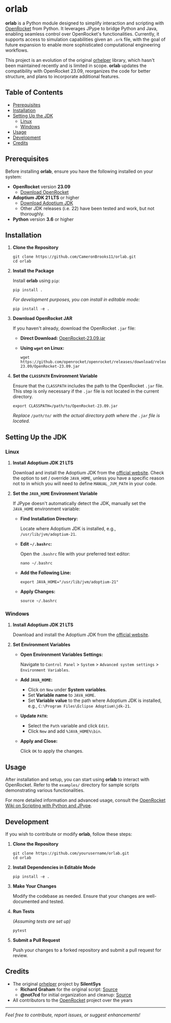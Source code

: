 # orlab

**orlab** is a Python module designed to simplify interaction and scripting with [OpenRocket](https://openrocket.info/) from Python. It leverages JPype to bridge Python and Java, enabling seamless control over OpenRocket's functionalities. Currently, it supports access to simulation capabilities given an `.ork` file, with the goal of future expansion to enable more sophisticated computational engineering workflows.

This project is an evolution of the original [orhelper](https://github.com/SilentSys/orhelper) library, which hasn't been maintained recently and is limited in scope. **orlab** updates the compatibility with OpenRocket 23.09, reorganizes the code for better structure, and plans to incorporate additional features.

## Table of Contents

- [Prerequisites](#prerequisites)
- [Installation](#installation)
- [Setting Up the JDK](#setting-up-the-jdk)
  - [Linux](#linux)
  - [Windows](#windows)
- [Usage](#usage)
- [Development](#development)
- [Credits](#credits)

## Prerequisites

Before installing **orlab**, ensure you have the following installed on your system:

- **OpenRocket** version **23.09**
  - [Download OpenRocket](https://github.com/openrocket/openrocket/releases/download/release-23.09/OpenRocket-23.09.jar)
- **Adoptium JDK 21 LTS** or higher
  - [Download Adoptium JDK](https://adoptium.net/)
  - Other JDK releases (i.e. 22) have been tested and work, but not thoroughly.
- **Python** version **3.6** or higher

## Installation

1. **Clone the Repository**

   ```
   git clone https://github.com/CameronBrooks11/orlab.git
   cd orlab
   ```

2. **Install the Package**

   Install **orlab** using `pip`:

   ```
   pip install .
   ```

   *For development purposes, you can install in editable mode:*

   ```
   pip install -e .
   ```

3. **Download OpenRocket JAR**

   If you haven't already, download the OpenRocket `.jar` file:

   - **Direct Download:** [OpenRocket-23.09.jar](https://github.com/openrocket/openrocket/releases/download/release-23.09/OpenRocket-23.09.jar)

   - **Using `wget` on Linux:**

     ```
     wget https://github.com/openrocket/openrocket/releases/download/release-23.09/OpenRocket-23.09.jar
     ```

4. **Set the `CLASSPATH` Environment Variable**

   Ensure that the `CLASSPATH` includes the path to the OpenRocket `.jar` file. This step is only necessary if the `.jar` file is not located in the current directory.

   ```
   export CLASSPATH=/path/to/OpenRocket-23.09.jar
   ```

   *Replace `/path/to/` with the actual directory path where the `.jar` file is located.*

## Setting Up the JDK

### Linux

1. **Install Adoptium JDK 21 LTS**

   Download and install the Adoptium JDK from the [official website](https://adoptium.net/). Check the option to set / override `JAVA_HOME`, unless you have a specific reason not to in which you will need to define `MANUAL_JVM_PATH` in your code.

2. **Set the `JAVA_HOME` Environment Variable**

   If JPype doesn't automatically detect the JDK, manually set the `JAVA_HOME` environment variable:

   - **Find Installation Directory:**

     Locate where Adoptium JDK is installed, e.g., `/usr/lib/jvm/adoptium-21`.

   - **Edit `~/.bashrc`:**

     Open the `.bashrc` file with your preferred text editor:

     ```
     nano ~/.bashrc
     ```

   - **Add the Following Line:**

     ```
     export JAVA_HOME="/usr/lib/jvm/adoptium-21"
     ```

   - **Apply Changes:**

     ```
     source ~/.bashrc
     ```

### Windows

1. **Install Adoptium JDK 21 LTS**

   Download and install the Adoptium JDK from the [official website](https://adoptium.net/).

2. **Set Environment Variables**

   - **Open Environment Variables Settings:**

     Navigate to `Control Panel` > `System` > `Advanced system settings` > `Environment Variables`.

   - **Add `JAVA_HOME`:**

     - Click on `New` under **System variables**.
     - Set **Variable name** to `JAVA_HOME`.
     - Set **Variable value** to the path where Adoptium JDK is installed, e.g., `C:\Program Files\Eclipse Adoptium\jdk-21`.

   - **Update `PATH`:**

     - Select the `Path` variable and click `Edit`.
     - Click `New` and add `%JAVA_HOME%\bin`.

   - **Apply and Close:**

     Click `OK` to apply the changes.

## Usage

After installation and setup, you can start using **orlab** to interact with OpenRocket. Refer to the `examples/` directory for sample scripts demonstrating various functionalities.

For more detailed information and advanced usage, consult the [OpenRocket Wiki on Scripting with Python and JPype](https://github.com/openrocket/openrocket/wiki/Scripting-with-Python-and-JPype).

## Development

If you wish to contribute or modify **orlab**, follow these steps:

1. **Clone the Repository**

   ```
   git clone https://github.com/yourusername/orlab.git
   cd orlab
   ```

2. **Install Dependencies in Editable Mode**

   ```
   pip install -e .
   ```

3. **Make Your Changes**

   Modify the codebase as needed. Ensure that your changes are well-documented and tested.

4. **Run Tests**

   *(Assuming tests are set up)*

   ```
   pytest
   ```

5. **Submit a Pull Request**

   Push your changes to a forked repository and submit a pull request for review.

## Credits

- The original [orhelper](https://github.com/SilentSys/orhelper) project by **SilentSys**
   - **Richard Graham** for the original script: [Source](https://sourceforge.net/p/openrocket/mailman/openrocket-devel/thread/4F17AA0C.1040002@rdg.cc/)
   - **@not7cd** for initial organization and cleanup: [Source](https://github.com/not7cd/orhelper)
- All contributors to the [OpenRocket](https://openrocket.info/) project over the years

---

*Feel free to contribute, report issues, or suggest enhancements!*
